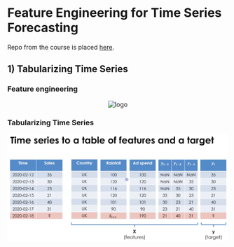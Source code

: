 # Feature Engineering for Time Series Forecasting

Repo from the course is placed [here](https://github.com/trainindata/feature-engineering-for-time-series-forecasting).

## 1) Tabularizing Time Series 

### Feature engineering

<div align="center">
<img src="https://github.com/razielar/feature_engineering_ts_forecasting/blob/main/img/features_classification_schema.png" alt="logo"></img>
</div>

### Tabularizing Time Series

<div align="center">
<img src="https://github.com/razielar/feature_engineering_ts_forecasting/blob/main/img/tab_ts_data.png" alt="logo"></img>
</div>
